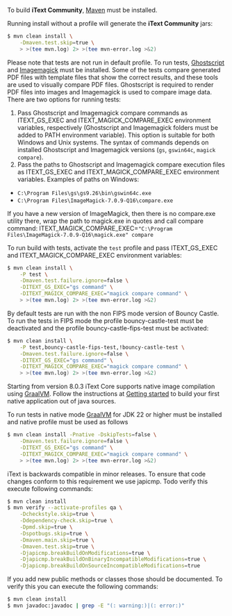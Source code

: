 To build **iText Community**, [Maven][1] must be installed.

Running install without a profile will generate the **iText Community** jars:
```bash
$ mvn clean install \
    -Dmaven.test.skip=true \
    > >(tee mvn.log) 2> >(tee mvn-error.log >&2)
```

Please note that tests are not run in default profile. To run tests, [Ghostscript][2] and [Imagemagick][3] must be installed. 
Some of the tests compare generated PDF files with template files that show the correct results, and these tools are used to
visually compare PDF files. Ghostscript is required to render PDF files into images and Imagemagick is used to compare image data. 
There are two options for running tests:
1. Pass Ghostscript and Imagemagick compare commands as ITEXT_GS_EXEC and ITEXT_MAGICK_COMPARE_EXEC environment variables, respectively 
(Ghostscript and Imagemagick folders must be added to PATH environment variable). This option is suitable for both Windows and Unix systems. 
The syntax of commands depends on installed Ghostscript and Imagemagick versions (`gs`, `gswin64c`, `magick compare`).
2. Pass the paths to Ghostscript and Imagemagick compare execution files as ITEXT_GS_EXEC and ITEXT_MAGICK_COMPARE_EXEC 
environment variables. Examples of paths on Windows:
- `C:\Program Files\gs\gs9.26\bin\gswin64c.exe`
- `C:\Program Files\ImageMagick-7.0.9-Q16\compare.exe`

If you have a new version of ImageMagick, then there is no compare.exe utility there, wrap the path to magick.exe in quotes and call compare command:
ITEXT_MAGICK_COMPARE_EXEC=`"C:\Program Files\ImageMagick-7.0.9-Q16\magick.exe" compare`

To run build with tests, activate the `test` profile and pass ITEXT_GS_EXEC and ITEXT_MAGICK_COMPARE_EXEC environment variables:
```bash
$ mvn clean install \
	-P test \
    -Dmaven.test.failure.ignore=false \
    -DITEXT_GS_EXEC="gs command" \
    -DITEXT_MAGICK_COMPARE_EXEC="magick compare command" \
    > >(tee mvn.log) 2> >(tee mvn-error.log >&2)
```

By default tests are run with the non FIPS mode version of Bouncy Castle. To run the tests in FIPS mode the profile bouncy-castle-test must be deactivated and the profile bouncy-castle-fips-test must be activated:
```bash
$ mvn clean install \
	-P test,bouncy-castle-fips-test,!bouncy-castle-test \
    -Dmaven.test.failure.ignore=false \
    -DITEXT_GS_EXEC="gs command" \
    -DITEXT_MAGICK_COMPARE_EXEC="magick compare command" \
    > >(tee mvn.log) 2> >(tee mvn-error.log >&2)
```

Starting from version 8.0.3 iText Core supports native image compilation using [GraalVM][4]. Follow the instructions at
[Getting started](https://www.graalvm.org/latest/getting-started/) to build your first native application out of java sources.

To run tests in native mode [GraalVM][4] for JDK 22 or higher must be installed and native profile must be used as follows
```bash
$ mvn clean install -Pnative -DskipTests=false \
    -Dmaven.test.failure.ignore=false \
    -DITEXT_GS_EXEC="gs command" \
    -DITEXT_MAGICK_COMPARE_EXEC="magick compare command" \
    > >(tee mvn.log) 2> >(tee mvn-error.log >&2)
```

iText is backwards compatible in minor releases. To ensure that code changes conform to this requirement we use japicmp.
Todo verify this execute following commands:

```bash
$ mvn clean install
$ mvn verify --activate-profiles qa \
    -Dcheckstyle.skip=true \
    -Ddependency-check.skip=true \
    -Dpmd.skip=true \
    -Dspotbugs.skip=true \
    -Dmaven.main.skip=true \
    -Dmaven.test.skip=true \
    -Djapicmp.breakBuildOnModifications=true \
    -Djapicmp.breakBuildOnBinaryIncompatibleModifications=true \
    -Djapicmp.breakBuildOnSourceIncompatibleModifications=true 
```

If you add new public methods or classes those should be documented. 
To verify this you can execute the following commands:

```bash
$ mvn clean install
$ mvn javadoc:javadoc | grep -E "(: warning:)|(: error:)"
```



[1]: https://maven.apache.org/

[2]: https://www.ghostscript.com/

[3]: https://www.imagemagick.org/

[4]: https://www.graalvm.org/
